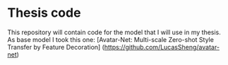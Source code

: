 
# Thesis code

This repository will contain code for the model that I will use in my thesis.
As base model I took this one: [Avatar-Net: Multi-scale Zero-shot Style Transfer by Feature Decoration] (https://github.com/LucasSheng/avatar-net)
